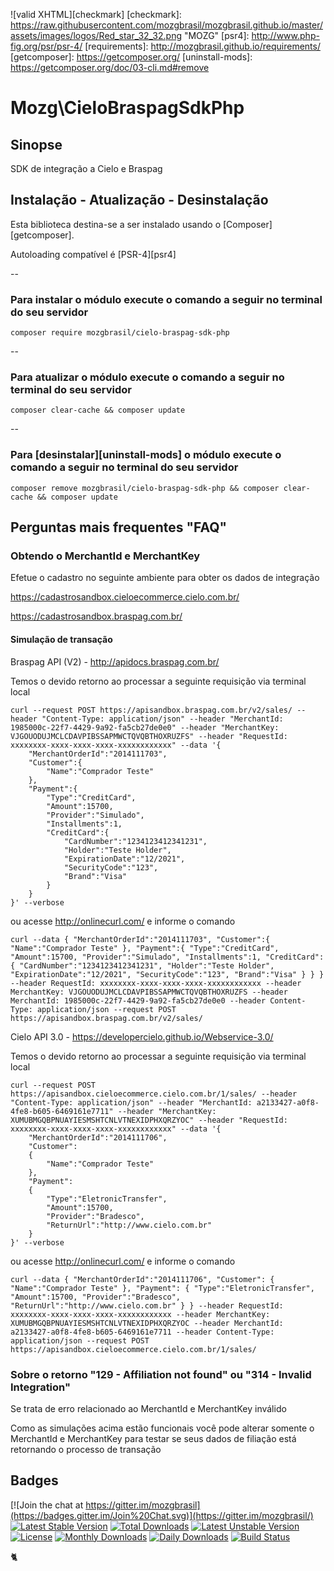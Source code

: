 ![valid XHTML][checkmark]
[checkmark]: https://raw.githubusercontent.com/mozgbrasil/mozgbrasil.github.io/master/assets/images/logos/Red_star_32_32.png "MOZG"
[psr4]: http://www.php-fig.org/psr/psr-4/
[requirements]: http://mozgbrasil.github.io/requirements/
[getcomposer]: https://getcomposer.org/
[uninstall-mods]: https://getcomposer.org/doc/03-cli.md#remove

# Mozg\CieloBraspagSdkPhp

## Sinopse

SDK de integração a Cielo e Braspag

## Instalação - Atualização - Desinstalação

Esta biblioteca destina-se a ser instalado usando o [Composer][getcomposer].

Autoloading compatível é [PSR-4][psr4]

--

### Para instalar o módulo execute o comando a seguir no terminal do seu servidor

    composer require mozgbrasil/cielo-braspag-sdk-php

-- 

### Para atualizar o módulo execute o comando a seguir no terminal do seu servidor

    composer clear-cache && composer update

--

### Para [desinstalar][uninstall-mods] o módulo execute o comando a seguir no terminal do seu servidor

    composer remove mozgbrasil/cielo-braspag-sdk-php && composer clear-cache && composer update

## Perguntas mais frequentes "FAQ"

### Obtendo o MerchantId e MerchantKey

Efetue o cadastro no seguinte ambiente para obter os dados de integração

https://cadastrosandbox.cieloecommerce.cielo.com.br/

https://cadastrosandbox.braspag.com.br/

#### Simulação de transação

Braspag API (V2) - http://apidocs.braspag.com.br/

Temos o devido retorno ao processar a seguinte requisição via terminal local

    curl --request POST https://apisandbox.braspag.com.br/v2/sales/ --header "Content-Type: application/json" --header "MerchantId: 1985000c-22f7-4429-9a92-fa5cb27de0e0" --header "MerchantKey: VJGOUODUJMCLCDAVPIBSSAPMWCTQVQBTHOXRUZFS" --header "RequestId: xxxxxxxx-xxxx-xxxx-xxxx-xxxxxxxxxxxx" --data '{  
        "MerchantOrderId":"2014111703",
        "Customer":{  
            "Name":"Comprador Teste"     
        },
        "Payment":{  
            "Type":"CreditCard",
            "Amount":15700,
            "Provider":"Simulado",
            "Installments":1,
            "CreditCard":{  
                "CardNumber":"1234123412341231",
                "Holder":"Teste Holder",
                "ExpirationDate":"12/2021",
                "SecurityCode":"123",
                "Brand":"Visa"
            }
        }
    }' --verbose

ou acesse http://onlinecurl.com/ e informe o comando

    curl --data { "MerchantOrderId":"2014111703", "Customer":{ "Name":"Comprador Teste" }, "Payment":{ "Type":"CreditCard", "Amount":15700, "Provider":"Simulado", "Installments":1, "CreditCard":{ "CardNumber":"1234123412341231", "Holder":"Teste Holder", "ExpirationDate":"12/2021", "SecurityCode":"123", "Brand":"Visa" } } } --header RequestId: xxxxxxxx-xxxx-xxxx-xxxx-xxxxxxxxxxxx --header MerchantKey: VJGOUODUJMCLCDAVPIBSSAPMWCTQVQBTHOXRUZFS --header MerchantId: 1985000c-22f7-4429-9a92-fa5cb27de0e0 --header Content-Type: application/json --request POST https://apisandbox.braspag.com.br/v2/sales/

Cielo API 3.0 - https://developercielo.github.io/Webservice-3.0/

Temos o devido retorno ao processar a seguinte requisição via terminal local

    curl --request POST https://apisandbox.cieloecommerce.cielo.com.br/1/sales/ --header "Content-Type: application/json" --header "MerchantId: a2133427-a0f8-4fe8-b605-6469161e7711" --header "MerchantKey: XUMUBMGQBPNUAYIESMSHTCNLVTNEXIDPHXQRZYOC" --header "RequestId: xxxxxxxx-xxxx-xxxx-xxxx-xxxxxxxxxxxx" --data '{  
        "MerchantOrderId":"2014111706",
        "Customer":
        {  
            "Name":"Comprador Teste"
        },
        "Payment":
        {  
            "Type":"EletronicTransfer",
            "Amount":15700,
            "Provider":"Bradesco",
            "ReturnUrl":"http://www.cielo.com.br"
        }
    }' --verbose

ou acesse http://onlinecurl.com/ e informe o comando

    curl --data { "MerchantOrderId":"2014111706", "Customer": { "Name":"Comprador Teste" }, "Payment": { "Type":"EletronicTransfer", "Amount":15700, "Provider":"Bradesco", "ReturnUrl":"http://www.cielo.com.br" } } --header RequestId: xxxxxxxx-xxxx-xxxx-xxxx-xxxxxxxxxxxx --header MerchantKey: XUMUBMGQBPNUAYIESMSHTCNLVTNEXIDPHXQRZYOC --header MerchantId: a2133427-a0f8-4fe8-b605-6469161e7711 --header Content-Type: application/json --request POST https://apisandbox.cieloecommerce.cielo.com.br/1/sales/

### Sobre o retorno "129 - Affiliation not found" ou "314 - Invalid Integration"

Se trata de erro relacionado ao MerchantId e MerchantKey inválido

Como as simulações acima estão funcionais você pode alterar somente o MerchantId e MerchantKey para testar se seus dados de filiação está retornando o processo de transação

## Badges

[![Join the chat at https://gitter.im/mozgbrasil](https://badges.gitter.im/Join%20Chat.svg)](https://gitter.im/mozgbrasil/)
[![Latest Stable Version](https://poser.pugx.org/mozgbrasil/cielo-braspag-sdk-php/v/stable)](https://packagist.org/packages/mozgbrasil/cielo-braspag-sdk-php)
[![Total Downloads](https://poser.pugx.org/mozgbrasil/cielo-braspag-sdk-php/downloads)](https://packagist.org/packages/mozgbrasil/cielo-braspag-sdk-php)
[![Latest Unstable Version](https://poser.pugx.org/mozgbrasil/cielo-braspag-sdk-php/v/unstable)](https://packagist.org/packages/mozgbrasil/cielo-braspag-sdk-php)
[![License](https://poser.pugx.org/mozgbrasil/cielo-braspag-sdk-php/license)](https://packagist.org/packages/mozgbrasil/cielo-braspag-sdk-php)
[![Monthly Downloads](https://poser.pugx.org/mozgbrasil/cielo-braspag-sdk-php/d/monthly)](https://packagist.org/packages/mozgbrasil/cielo-braspag-sdk-php)
[![Daily Downloads](https://poser.pugx.org/mozgbrasil/cielo-braspag-sdk-php/d/daily)](https://packagist.org/packages/mozgbrasil/cielo-braspag-sdk-php)
[![Build Status](https://travis-ci.org/mozgbrasil/cielo-braspag-sdk-php.svg?branch=master)](https://travis-ci.org/mozgbrasil/cielo-braspag-sdk-php)

:cat2: